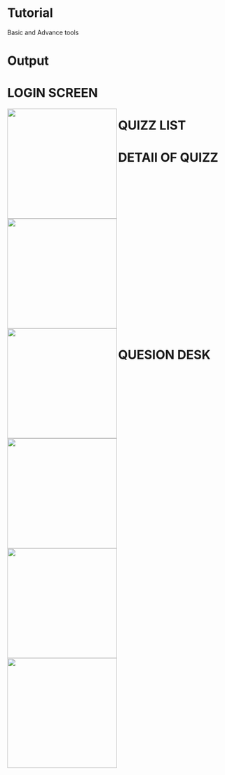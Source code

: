 # Tutorial
Basic and Advance tools

# Output
# LOGIN SCREEN
 <img align="left" img src="https://user-images.githubusercontent.com/68688918/141260990-a5518bfa-64a5-4a4d-a761-018ff043ddfe.jpeg" width="250px">


# QUIZZ LIST
<img align="left" img src="https://user-images.githubusercontent.com/68688918/140990689-97c8654a-cf0a-4360-9ee8-536298982c3d.jpeg" width="250px">

# DETAIl OF QUIZZ
<img align="left" img src="https://user-images.githubusercontent.com/68688918/140991304-c66eb49d-b5b0-4d1e-bc69-45b532300cdc.jpeg" width="250px">
<br/>
<br/>
<br/>
<br/>
<br/>
<br/>
<br/>
<br/>
<br/>
<br/>
<br/>
<br/>
<br/>
<br/>
<br/>
<br/>
<br/>
<br/>
<br/>
<br/>
<br/>


# QUESION DESK
<img align="left" img src="https://user-images.githubusercontent.com/68688918/141248589-1cf5504b-10d5-4a1d-9ac4-953e515eb691.jpeg" width="250px">
<img align="left" img src="https://user-images.githubusercontent.com/68688918/141250190-a65d13ec-9659-4c55-b3a1-0e61a38bcfa8.jpeg" width="250px">
<img align="left" img src="https://user-images.githubusercontent.com/68688918/141249943-a1ead567-9f61-4000-9df7-018c4fc28922.jpeg" width="250px">


